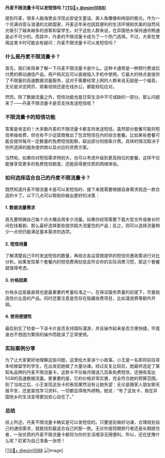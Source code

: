 **丹麦不限流量卡可以发短信吗？[[TG💪+ @esim1088](https://t.me/s/esim1088)]**

提到丹麦，很多人脑海里会浮现出安徒生童话、美人鱼雕像和绚丽的极光。作为一个充满诗意与浪漫的北欧国家，丹麦近年来也因其便利的生活环境和优美的自然风光吸引了越来越多的游客和留学生。对于这些人群来说，在异国他乡保持通讯畅通是必不可少的。而其中，丹麦的不限流量卡成为了一个热门选择。不过，大家在使用这类卡时可能会有疑问：丹麦不限流量卡可以发短信吗？

### 什么是丹麦不限流量卡？

首先，我们来简单了解一下丹麦不限流量卡是什么。这种卡通常是一种预付费或后付费的移动通信产品，用户购买后可以直接插入手机中使用。它最大的特点是提供了不限量的高速数据流量服务，这对于需要经常上网的人群来说无疑是一个福音。无论是浏览网页、观看视频还是在线办公，都能轻松应对。

然而，除了数据流量之外，短信功能也是日常生活中不可或缺的一部分。那么问题来了——丹麦不限流量卡是否支持发送短信呢？

### 不限流量卡的短信功能

答案是肯定的！大多数丹麦的不限流量卡都支持发送短信。虽然部分套餐可能将短信单独收费，但也有不少运营商推出了包含短信在内的综合套餐。比如某些套餐可能会提供每月一定数量的免费短信配额，超出部分则按条计费。具体的情况取决于你所选择的服务提供商以及对应的资费方案。

当然啦，如果你对短信需求特别大，也可以考虑升级到更高档位的套餐。这样不仅能够享受更多的免费短信额度，还能获得更优质的网络体验。

### 如何选择适合自己的丹麦不限流量卡？

既然知道丹麦不限流量卡是可以发短信的，接下来就需要根据自身需求挑选一款合适的卡了。以下几点可以帮助你做出更好的决策：

#### 1. 数据流量需求
首先要明确自己每个月大概会用多少流量。如果你经常需要下载大型文件或者长时间在线看剧，那么最好选择那些提供超大流量包的产品；反之，则可以选择流量稍少一点但仍能满足基本需求的选项。

#### 2. 短信用量
了解清楚自己平时发送短信的数量，再结合各运营商提供的短信优惠政策进行对比分析。如果发现某个套餐内的短信费用较低且符合你的实际消费习惯，那这个套餐就值得考虑。

#### 3. 价格因素
价格永远是最直观也是最重要的考量标准之一。在保证服务质量的前提下，尽量挑选性价比高的产品。同时还要注意是否存在隐藏收费项目，比如漫游费等额外开销。

#### 4. 使用便捷性
最后别忘了检查一下该卡片是否支持国际漫游，并且操作起来是否方便快捷。毕竟谁也不想因为繁琐的操作而耽误了正常使用。

### 实际案例分享

为了让大家更好地理解这些问题，这里给大家讲个小故事。小王是一名即将前往哥本哈根留学的学生，在出发前她做了大量功课。经过反复比较后，她最终选定了某知名品牌的丹麦不限流量卡。这款卡不仅每月赠送几百条免费短信，还拥有高达5GB的高速数据流量。更重要的是，它的价格非常实惠，完全符合她的预算范围。到了当地之后，小王发现这张卡的表现果然没有让她失望：无论是跟家人朋友聊天报平安，还是查找学习资料，一切都显得格外顺畅。她说：“有了这张卡，我在异国他乡的生活变得更加安心自在了。”

### 总结

综上所述，丹麦不限流量卡确实是可以发短信的。只要提前做好功课，合理规划自己的通信需求，就能找到最适合自己的那一款。无论你是短期旅行者还是长期居住者，一张优质的丹麦不限流量卡都将为你的生活增添无限便利。所以，还在犹豫什么呢？赶紧为自己准备一张吧！

[[TG💪+ @esim1088](https://t.me/s/esim1088) ![Image](https://i.postimg.cc/4NQfJmqS/Snipaste-2025-05-13-00-14-12.png)]